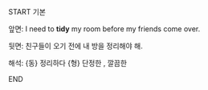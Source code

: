 START
기본

앞면:
I need to **tidy** my room before my friends come over.


뒷면:
친구들이 오기 전에 내 방을 정리해야 해.


해석:
{동} 정리하다
{형} 단정한 , 깔끔한
<!--ID: 1740393309349-->
END